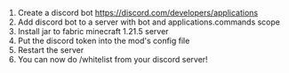 1. Create a discord bot https://discord.com/developers/applications
2. Add discord bot to a server with bot and applications.commands scope
3. Install jar to fabric minecraft 1.21.5 server
4. Put the discord token into the mod's config file
5. Restart the server
6. You can now do /whitelist from your discord server!
